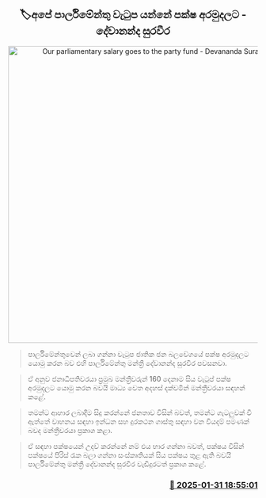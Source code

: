 <p align='center'><b><h2 align='center' title='Our parliamentary salary goes to the party fund - Devananda Suraweera'>🏷අපේ පාර්ලිමේන්තු වැටුප යන්නේ පක්ෂ අරමුදලට - දේවානන්ද සුරවීර</h2></b></p>
<p align='center'><img src='https://helakuru.sgp1.cdn.digitaloceanspaces.com/esana/images/lib/dewananda-suraweera-1.jpg' width='600' alt='Our parliamentary salary goes to the party fund - Devananda Suraweera'></p>

> පාර්ලිමේන්තුවෙන් ලබා ගන්නා වැටුප ජාතික ජන බලවේගයේ පක්ෂ අරමුදලට යොමු කරන බව එහි පාර්ලිමේන්තු මන්ත්‍රී දේවානන්ද සුරවීර පවසනවා.

> ඒ අනුව ජනාධිපතිවරයා ප්‍රමුඛ මන්ත්‍රීවරුන් 160 දෙනාම සිය වැටුප් පක්ෂ අරමුදලට යොමු කරන බවයි මාධ්‍ය වෙත අදහස් දක්වමින් මන්ත්‍රීවරයා සඳහන් කළේ.

> තමන්ට ආහාර ලබාදීම සිදු කරන්නේ ජනතාව විසින් බවත්, තමන්ට ගැටලුවක් වී ඇත්තේ වාහනය සඳහා ඉන්ධන සහ දුරකථන ගාස්තු සඳහා වන වියදම් පමණක් බවද මන්ත්‍රීවරයා ප්‍රකාශ කළා.

> ඒ සඳහා පක්ෂයෙන් උදව් කරන්නේ නම් එය භාර ගන්නා බවත්, පක්ෂය විසින් පක්ෂයේ පිරිස් රැක බලා ගන්නා සංස්කෘතියක් සිය පක්ෂය තුළ ඇති බවයි පාර්ලිමේන්තු මන්ත්‍රී දේවානන්ද සුරවීර වැඩිදුරටත් ප්‍රකාශ කළේ. 



<h3 align='right'><a href='https://www.helakuru.lk/esana/p/107073/'>📅 2025-01-31 18:55:01</a></h3>
